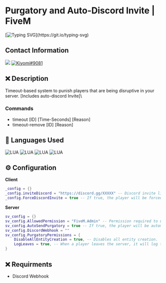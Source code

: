 # Purgatory and Auto-Discord Invite | FiveM
[![Typing SVG](https://readme-typing-svg.herokuapp.com?font=Inconsolata&duration=3000&color=D404F7&vCenter=true&height=25&lines=Have+questions%3F;Feel+free+to+DM+me+on+Discord!)](https://git.io/typing-svg)

## Contact Information 
<a href="mailto:chevybot123@gmail.com"><img src="https://img.shields.io/badge/Gmail-D14836?style=for-the-badge&logo=gmail&logoColor=white"></a>
<a href="https://discordapp.com/users/359794704847601674"><img src="https://img.shields.io/badge/Discord-7289DA?style=for-the-badge&logo=discord&logoColor=white" alt="Kiyomi#9081" ></a>

## ❌ Description
Timeout-based system to punish players that are being disruptive in your server. [Includes auto-discord Invite]\
### Commands
- timeout [ID] [Time-Seconds] [Reason]
- timeout-remove [ID] [Reason]

## 🔨 Languages Used
![LUA](https://custom-icon-badges.herokuapp.com/badge/Lua-black.svg?logo=lua&logoColor=blue)
![LUA](https://custom-icon-badges.herokuapp.com/badge/HTML5-black.svg?logo=html5&logoColor=blue)
![LUA](https://custom-icon-badges.herokuapp.com/badge/Javascript-black.svg?logo=js&logoColor=blue)
![LUA](https://custom-icon-badges.herokuapp.com/badge/CSS-black.svg?logo=css3&logoColor=blue)


## ⚙️ Configuration
**Client**
```lua
_config = {}
_config.inviteDiscord = "https://discord.gg/XXXXX" -- Discord invite link
_config.ForceDiscordInvite = true -- If true, the player will be forced to show an invite on their discord client to the directed discord server
```
**Server**
```lua
sv_config = {}
sv_config.AllowedPermission = "FiveM.Admin" -- Permission required to use the command (/timeout [ID] [Seconds])
sv_config.AutoSendPurgatory = true -- If true, the player will be automatically sent to the purgatory server when being sent for rule violation.
sv_config.DiscordWebhook = ""
sv_config.PurgatoryPermissions = {
    DisableAllEntityCreation = true, -- Disables all entity creation.
    LogLeaves = true, -- When a player leaves the server, it will log the player's purgatory history.
}
```

## ❌ Requirments
- Discord Webhook

